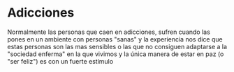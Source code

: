 # Adicciones
Normalmente las personas que caen en adicciones, sufren cuando las pones en un ambiente con personas "sanas" y la experiencia nos dice que estas personas son las mas sensibles o las que no consiguen adaptarse a la "sociedad enferma" en la que vivimos y la única manera de estar en paz (o "ser feliz") es con un fuerte estímulo